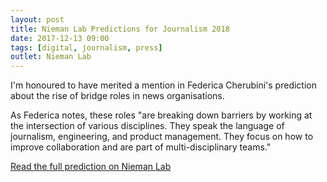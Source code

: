 ```yaml
---
layout: post
title: Nieman Lab Predictions for Journalism 2018
date: 2017-12-13 09:00
tags: [digital, journalism, press]
outlet: Nieman Lab
---
```

I'm honoured to have merited a mention in Federica Cherubini's prediction about the rise of bridge roles in news organisations. 

As Federica notes, these roles "are breaking down barriers by working at the intersection of various disciplines. They speak the language of journalism, engineering, and product management. They focus on how to improve collaboration and are part of multi-disciplinary teams."

[Read the full prediction on Nieman Lab](http://www.niemanlab.org/2017/12/the-rise-of-bridge-roles-in-news-organizations/)